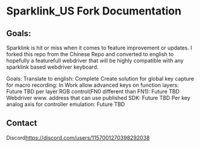 # Sparklink_US Fork Documentation

## Goals:

Sparklink is hit or miss when it comes to feature improvement or updates. I forked this repo from the Chinese Repo and converted to english to hopefully a featurefull webdriver that will be highly compatible with any sparklink based webdriver keyboard.

Goals:
Translate to english: Complete
Create solution for global key capture for macro recording: In Work
allow advanced keys on function layers: Future TBD
per layer RGB control(FN0 different than FN1): Future TBD
Webdriver www. address that can use published SDK: Future TBD
Per key analog axis for controller emulation: Future TBD

## Contact

Discord<https://discord.com/users/1157001270398292038>
